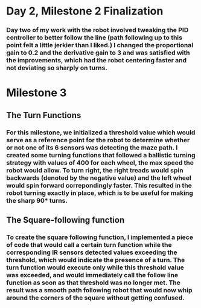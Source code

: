 # Day 2, Milestone 2 Finalization
### Day two of my work with the robot involved tweaking the PID controller to better follow the line (path following up to this point felt a little jerkier than I liked.) I changed the proportional gain to 0.2 and the derivative gain to 3 and was satisfied with the improvements, which had the robot centering faster and not deviating so sharply on turns. 
# Milestone 3 
## The Turn Functions
### For this milestone, we initialized a threshold value which would serve as a reference point for the robot to determine whether or not one of its 6 sensors was detecting the maze path. I created some turning functions that followed a ballistic turning strategy with values of 400 for each wheel, the max speed the robot would allow. To turn right, the right treads would spin backwards (denoted by the negative value) and the left wheel would spin forward correpondingly faster. This resulted in the robot turning exactly in place, which is to be useful for making the sharp 90* turns. 
## The Square-following function
### To create the square following function, I implemented a piece of code that would call a certain turn function while the corresponding IR sensors detected values exceeding the threshold, which would indicate the presence of a turn. The turn function would execute only while this threshold value was exceeded, and would immediately call the follow line function as soon as that threshold was no longer met. The result was a smooth path following robot that would now whip around the corners of the square without getting confused. 
